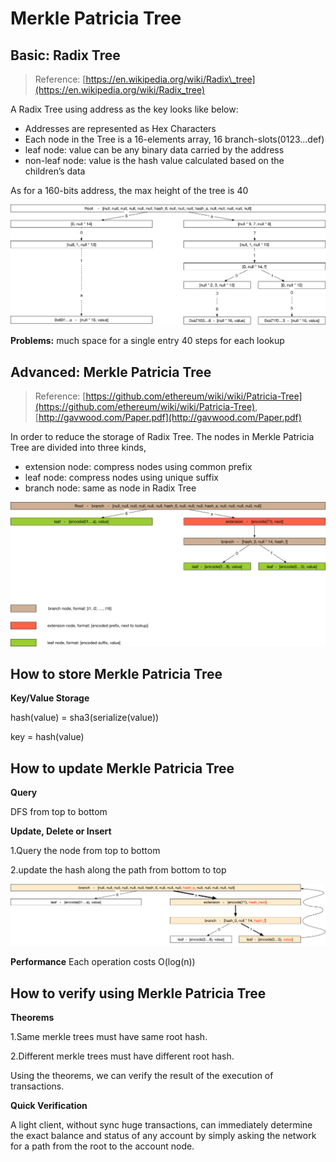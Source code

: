 # Merkle Patricia Tree

## Basic: Radix Tree

> Reference: [https://en.wikipedia.org/wiki/Radix\_tree](https://en.wikipedia.org/wiki/Radix_tree)

A Radix Tree using address as the key looks like below:

* Addresses are represented as Hex Characters
* Each node in the Tree is a 16-elements array,  16 branch-slots\(0123...def\)
* leaf node: value can be any binary data carried by the address
* non-leaf node: value is the hash value calculated based on the children’s data

As for a 160-bits address, the max height of the tree is 40

![](../../.gitbook/assets/radix_tree.png)

**Problems:** much space for a single entry 40 steps for each lookup

## Advanced: Merkle Patricia Tree

> Reference: [https://github.com/ethereum/wiki/wiki/Patricia-Tree](https://github.com/ethereum/wiki/wiki/Patricia-Tree), [http://gavwood.com/Paper.pdf](http://gavwood.com/Paper.pdf)

In order to reduce the storage of Radix Tree. The nodes in Merkle Patricia Tree are divided into three kinds,

* extension node: compress nodes using common prefix
* leaf node: compress nodes using unique suffix
* branch node: same as node in Radix Tree

![](../../.gitbook/assets/merkle_tree.png)

## How to store Merkle Patricia Tree

**Key/Value Storage**

hash\(value\) = sha3\(serialize\(value\)\)

key = hash\(value\)

## How to update Merkle Patricia Tree

**Query**

DFS from top to bottom

**Update, Delete or Insert**

1.Query the node from top to bottom

2.update the hash along the path from bottom to top

![](../../.gitbook/assets/merkle_tree_update.png)

**Performance** Each operation costs O\(log\(n\)\)

## How to verify using Merkle Patricia Tree

**Theorems**

1.Same merkle trees must have same root hash.

2.Different merkle trees must have different root hash.

Using the theorems, we can verify the result of the execution of transactions.

**Quick Verification**

A light client, without sync huge transactions, can immediately determine the exact balance and status of any account by simply asking the network for a path from the root to the account node.

